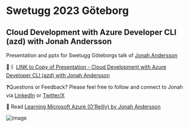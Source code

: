 # Swetugg 2023 Göteborg 
## Cloud Development with Azure Developer CLI (azd) with Jonah Andersson 

Presentation and pptx for Swetugg Göteborgs talk of [Jonah Andersson](https://jonahandersson.tech)

🔗🖇️ [LINK to Copy of Presentation - Cloud Development with Azure Developer CLI (azd) with Jonah Andersson](https://github.com/jonahandersson/swetugg2023gtg-clouddevelopment-with-azd-jonahandersson/blob/master/Swetugg%20G%C3%B6teborg%202023%20-%20%20Cloud%20Development%20with%20Azure%20Developer%20CLI%20(azd)%20by%20Jonah%20Andersson.pdf)

❓Questions or Feedback? 
  Please feel free to follow and connect to Jonah via [LinkedIn](https://www.linkedin.com/in/jonahandersson) or [Twitter/X](https://twitter.com/cjkodare)

📖 Read [Learning Microsoft Azure (O'Reilly) by Jonah Andersson](https://learningmicrosoftazure.com)

![image](https://github.com/jonahandersson/swetugg2023gtg-clouddevelopment-with-azd-jonahandersson/assets/14919667/e9d81341-84d4-49a8-9c54-6008d3b9bed1)
